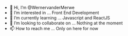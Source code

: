 - 👋 Hi, I’m @WernervanderMerwe
- 👀 I’m interested in ... Front End Development
- 🌱 I’m currently learning ... Javascript and ReactJS
- 💞️ I’m looking to collaborate on ... Nothing at the moment
- 📫 How to reach me ... Only on here for now

<!---
WernervanderMerwe/WernervanderMerwe is a ✨ special ✨ repository because its `README.md` (this file) appears on your GitHub profile.
You can click the Preview link to take a look at your changes.
--->
